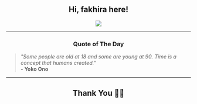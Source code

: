 <h2 align="center"> Hi, fakhira here!</h2>

<p align="center">
<a href="https://github.com/fakhiralkda" alt="github streak"><img src="https://dvst-streak.herokuapp.com/?user=fakhiralkda&theme=tokyonight&fire=DD472C"></a>
</p>

<hr>
<h3 align="center">Quote of The Day</h3>
<p align="center">
<blockquote>
<i>"Some people are old at 18 and some are young at 90. Time is a concept that humans created."</i>
<br>
<b>- Yoko Ono</b>
</blockquote>
</p>


<hr>
<h2 align="center">Thank You 🙏🏼</h2>
